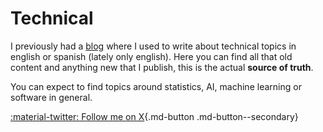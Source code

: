 # Technical

I previously had a [blog](https://fbetteo.netlify.app) where I used to write about technical topics in english or spanish (lately only english). Here you can find all that old content and anything new that I publish, this is the actual **source of truth**.

You can expect to find topics around statistics, AI, machine learning or software in general.

[:material-twitter: Follow me on X](https://x.com/franbetteo){.md-button .md-button--secondary}